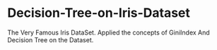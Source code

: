 # Decision-Tree-on-Iris-Dataset
The Very Famous Iris DataSet. 
Applied the concepts of GiniIndex And Decision Tree on the Dataset.
